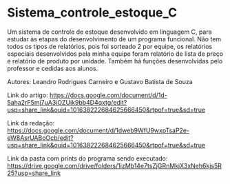 ﻿# Sistema_controle_estoque_C
Um sistema de controle de estoque desenvolvido em linguagem C, para estudar às etapas do desenvolvimento de um programa funcional. Não tem todos os tipos de relatórios, pois foi sorteado 2 por equipe, os relatórios especiais desenvolvidos pela minha equipe foram relatório de lista de preço e relatório de produto por unidade. Também há funções desenvolvidas pelo professor e cedidas aos alunos.

Autores: Leandro Rodrigues Carneiro e Gustavo Batista de Souza

Link do artigo: https://docs.google.com/document/d/1d-5aha2rF5mj7uA3iOZUik9bb4D4qxtg/edit?usp=share_link&ouid=101638222684625666450&rtpof=true&sd=true

Link da redação: https://docs.google.com/document/d/1dweb9WfU9wxpTsaP2e-eW8AsrUABoOcb/edit?usp=share_link&ouid=101638222684625666450&rtpof=true&sd=true

Link da pasta com prints do programa sendo executado: https://drive.google.com/drive/folders/1izMb14e7tsZjGRnMkjX3xNeh6kjs5R25?usp=share_link
